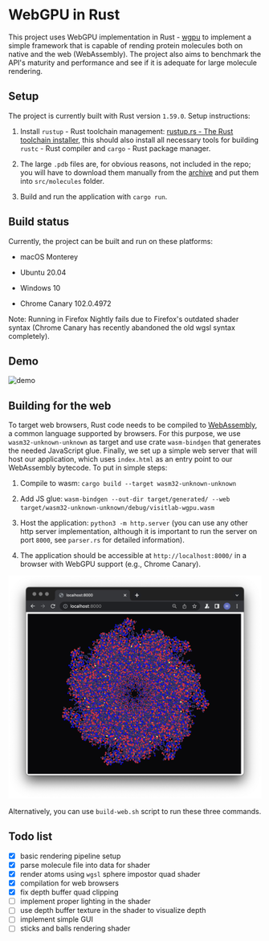 # WebGPU in Rust

This project uses WebGPU implementation in Rust - [wgpu](https://github.com/gfx-rs/wgpu) to implement a simple framework that is capable of rending protein molecules both on native and the web (WebAssembly). The project also aims to benchmark the API's maturity and performance and see if it is adequate for large molecule rendering.

## Setup

The project is currently built with Rust version `1.59.0`.
Setup instructions:

1. Install `rustup` - Rust toolchain management: [rustup.rs - The Rust toolchain installer](https://rustup.rs/#), this should also install all necessary tools for building `rustc` - Rust compiler and `cargo` - Rust package manager.

2. The large `.pdb` files are, for obvious reasons, not included in the repo; you will have to download them manually from the [archive](https://www.rcsb.org/structure/1AON) and put them into `src/molecules` folder.

3. Build and run the application with `cargo run`.

## Build status

Currently, the project can be built and run on these platforms:

- macOS Monterey

- Ubuntu 20.04

- Windows 10

- Chrome Canary 102.0.4972

Note:
Running in Firefox Nightly fails due to Firefox's outdated shader syntax (Chrome Canary has recently abandoned the old wgsl syntax completely).

## Demo

![demo](media/demo.gif)

## Building for the web

To target web browsers, Rust code needs to be compiled to [WebAssembly](https://webassembly.org/), a common language supported by browsers. For this purpose, we use `wasm32-unknown-unknown` as target and use crate `wasm-bindgen` that generates the needed JavaScript glue. Finally, we set up a simple web server that will host our application, which uses `index.html` as an entry point to our WebAssembly bytecode. To put in simple steps:

1. Compile to wasm: `cargo build --target wasm32-unknown-unknown`

2. Add JS glue: `wasm-bindgen --out-dir target/generated/ --web target/wasm32-unknown-unknown/debug/visitlab-wgpu.wasm`

3. Host the application: `python3 -m http.server` (you can use any other http server implementation, although it is important to run the server on port `8000`, see `parser.rs` for detailed information).

4. The application should be accessible at `http://localhost:8000/` in a browser with WebGPU support (e.g., Chrome Canary).

![Chrome Canary](media/chrome-canary.png)

Alternatively, you can use `build-web.sh` script to run these three commands.

## Todo list

- [x] basic rendering pipeline setup
- [x] parse molecule file into data for shader
- [x] render atoms using `wgsl` sphere impostor quad shader
- [x] compilation for web browsers
- [x] fix depth buffer quad clipping
- [ ] implement proper lighting in the shader
- [ ] use depth buffer texture in the shader to visualize depth
- [ ] implement simple GUI
- [ ] sticks and balls rendering shader

